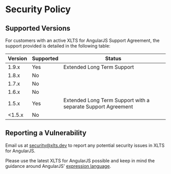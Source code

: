 # Security Policy

## Supported Versions

For customers with an active XLTS for AngularJS Support Agreement, the support provided is detailed
in the following table:

| Version | Supported | Status                                                       |
|---------|-----------|--------------------------------------------------------------|
| 1.9.x   | Yes       | Extended Long Term Support                                   |
| 1.8.x   | No        |                                                              |
| 1.7.x   | No        |                                                              |
| 1.6.x   | No        |                                                              |
| 1.5.x   | Yes       | Extended Long Term Support with a separate Support Agreement |
| <1.5.x  | No        |                                                              |

## Reporting a Vulnerability

Email us at [security@xlts.dev](mailto:security@xlts.dev) to report any potential security issues in
XLTS for AngularJS.

Please use the latest XLTS for AngularJS possible and keep in mind the guidance around AngularJS'
[expression language](https://docs.angularjs.xlts.dev/guide/security#angularjs-templates-and-expressions).
